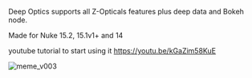 Deep Optics supports all Z-Opticals features plus deep data and Bokeh node.

Made for Nuke 15.2, 15.1v1+ and 14

youtube tutorial to start using it
https://youtu.be/kGaZim58KuE

![meme_v003](https://github.com/user-attachments/assets/9d5d891b-37fb-4d5a-ac50-c06d3cd69af7)
